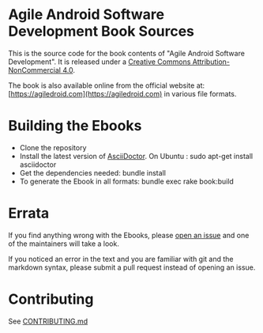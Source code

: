 # Agile Android Software Development Book Sources

This is the source code for the book contents of "Agile Android Software Development". It is released under a [Creative Commons Attribution-NonCommercial 4.0](http://creativecommons.org/licenses/by-nc/4.0/).

The book is also available online from the official website at: [https://agiledroid.com](https://agiledroid.com) in various file formats.


# Building the Ebooks

* Clone the repository
* Install the latest version of [AsciiDoctor](http://asciidoctor.org/). On Ubuntu :
		sudo apt-get install asciidoctor
* Get the dependencies needed:
        	bundle install	
* To generate the Ebook in all formats:
		bundle exec rake book:build


# Errata

If you find anything wrong with the Ebooks, please [open an issue](https://github.com/Agile-Android-Software-Development/agile-android-software-development-book/issues/new) and one of the maintainers will take a look.

If you noticed an error in the text and you are familiar with git and the markdown syntax,  please submit a pull request instead of opening an issue.


# Contributing

See [CONTRIBUTING.md](https://github.com/Agile-Android-Software-Development/agile-android-software-development-book/blob/master/CONTRIBUTING.md)

